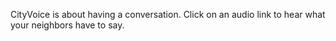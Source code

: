 <p>CityVoice is about having a conversation. Click on an audio link to hear what your neighbors have to say.</p>


